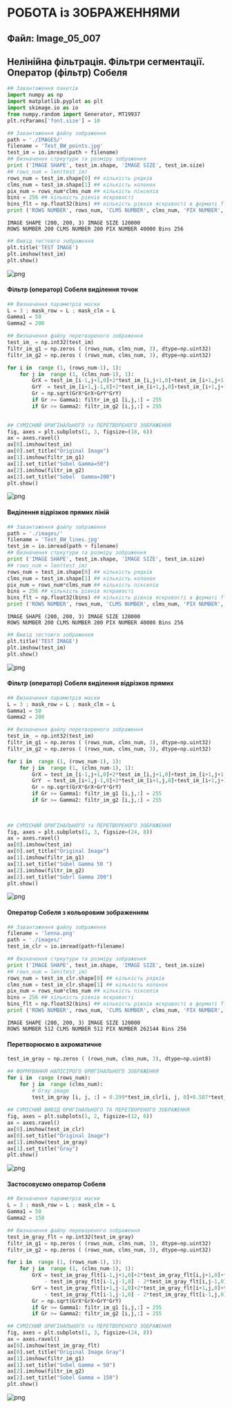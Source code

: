 # РОБОТА із ЗОБРАЖЕННЯМИ 
## Файл: Image_05_007
## Нелінійна фільтрація. Фільтри сегментації. Оператор (фільтр) Собеля


```python
## Завантаження пакетів
import numpy as np
import matplotlib.pyplot as plt
import skimage.io as io
from numpy.random import Generator, MT19937
plt.rcParams['font.size'] = 10
```


```python
## Завантаження файлу зображення
path = './IMAGES/'
filename = 'Test_BW_points.jpg'
test_im = io.imread(path + filename)
## Визначення стркутури та розміру зображення
print ('IMAGE SHAPE', test_im.shape, 'IMAGE SIZE', test_im.size)
## rows_num = len(test_im)
rows_num = test_im.shape[0] ## кількість рядків
clms_num = test_im.shape[1] ## кількість колонок
pix_num = rows_num*clms_num ## кількість пікселів
bins = 256 ## кількість рівнів яскравості
bins_flt = np.float32(bins) ## кількість рівнів яскравості в форматі float
print ('ROWS NUMBER', rows_num, 'CLMS NUMBER', clms_num, 'PIX NUMBER', pix_num, 'Bins',bins)
```

    IMAGE SHAPE (200, 200, 3) IMAGE SIZE 120000
    ROWS NUMBER 200 CLMS NUMBER 200 PIX NUMBER 40000 Bins 256
    


```python
## Вивід тестовго зображення
plt.title('TEST IMAGE')
plt.imshow(test_im)
plt.show()
```


    
![png](output_3_0.png)
    


####  Фільтр (оператор) Собеля виділення точок


```python
## Визначення параметрів маски
L = 3 ; mask_row = L ; mask_clm = L
Gamma1 = 50
Gamma2 = 200

## Визначення файлу перетвореного зображення
test_im_ = np.int32(test_im) 
filtr_im_g1 = np.zeros ( (rows_num, clms_num, 3), dtype=np.uint32)
filtr_im_g2 = np.zeros ( (rows_num, clms_num, 3), dtype=np.uint32)

for i in  range (1, (rows_num-1), 1):
    for j in  range (1, (clms_num-1), 1):
        GrX = test_im_[i-1,j+1,0]+2*test_im_[i,j+1,0]+test_im_[i+1,j+1,0] - test_im_[i-1,j-1,0] - 2*test_im_[i,j-1,0] - test_im_[i+1,j-1,0]      
        GrY  = test_im_[i+1,j-1,0]+2*test_im_[i+1,j,0]+test_im_[i+1,j+1,0] - test_im_[i-1,j-1,0] - 2*test_im_[i-1,j,0] - test_im_[i-1,j+1,0]      
        Gr = np.sqrt(GrX*GrX+GrY*GrY)
        if Gr >= Gamma1: filtr_im_g1 [i,j,:] = 255
        if Gr >= Gamma2: filtr_im_g2 [i,j,:] = 255
            

## СУМІСНИЙ ОРИГІНАЛЬНОГО та ПЕРЕТВОРЕНОГО ЗОБРАЖЕННЯ
fig, axes = plt.subplots(1, 3, figsize=(18, 6))
ax = axes.ravel()
ax[0].imshow(test_im)
ax[0].set_title("Original Image")
ax[1].imshow(filtr_im_g1)
ax[1].set_title("Sobel Gamma=50")
ax[2].imshow(filtr_im_g2)
ax[2].set_title("Sobel  Gamma=200")
plt.show()
```


    
![png](output_5_0.png)
    


#### Виділення відрізков прямих ліній


```python
## Завантаження файлу зображення
path = './images/'
filename = 'Test_BW_lines.jpg'
test_im = io.imread(path + filename)
## Визначення стркутури та розміру зображення
print ('IMAGE SHAPE', test_im.shape, 'IMAGE SIZE', test_im.size)
## rows_num = len(test_im)
rows_num = test_im.shape[0] ## кількість рядків
clms_num = test_im.shape[1] ## кількість колонок
pix_num = rows_num*clms_num ## кількість пікселів
bins = 256 ## кількість рівнів яскравості
bins_flt = np.float32(bins) ## кількість рівнів яскравості в форматі float
print ('ROWS NUMBER', rows_num, 'CLMS NUMBER', clms_num, 'PIX NUMBER', pix_num, 'Bins',bins)
```

    IMAGE SHAPE (200, 200, 3) IMAGE SIZE 120000
    ROWS NUMBER 200 CLMS NUMBER 200 PIX NUMBER 40000 Bins 256
    


```python
## Вивід тестовго зображення
plt.title('TEST IMAGE')
plt.imshow(test_im)
plt.show()
```


    
![png](output_8_0.png)
    


####  Фільтр (оператор) Собеля виділення відрізков прямих


```python
## Визначення параметрів маски
L = 3 ; mask_row = L ; mask_clm = L
Gamma1 = 50
Gamma2 = 200

## Визначення файлу перетвореного зображення
test_im_ = np.int32(test_im) 
filtr_im_g1 = np.zeros ( (rows_num, clms_num, 3), dtype=np.uint32)
filtr_im_g2 = np.zeros ( (rows_num, clms_num, 3), dtype=np.uint32)

for i in  range (1, (rows_num-1), 1):
    for j in  range (1, (clms_num-1), 1):
        GrX = test_im_[i-1,j+1,0]+2*test_im_[i,j+1,0]+test_im_[i+1,j+1,0] - test_im_[i-1,j-1,0] - 2*test_im_[i,j-1,0] - test_im_[i+1,j-1,0]      
        GrY  = test_im_[i+1,j-1,0]+2*test_im_[i+1,j,0]+test_im_[i+1,j+1,0] - test_im_[i-1,j-1,0] - 2*test_im_[i-1,j,0] - test_im_[i-1,j+1,0]      
        Gr = np.sqrt(GrX*GrX+GrY*GrY)
        if Gr >= Gamma1: filtr_im_g1 [i,j,:] = 255
        if Gr >= Gamma2: filtr_im_g2 [i,j,:] = 255
            
            

## СУМІСНИЙ ОРИГІНАЛЬНОГО та ПЕРЕТВОРЕНОГО ЗОБРАЖЕННЯ
fig, axes = plt.subplots(1, 3, figsize=(24, 8))
ax = axes.ravel()
ax[0].imshow(test_im)
ax[0].set_title("Original Image")
ax[1].imshow(filtr_im_g1)
ax[1].set_title("Sobel Gamma 50 ")
ax[2].imshow(filtr_im_g2)
ax[2].set_title("Sobrl Gamma 200")
plt.show()
```


    
![png](output_10_0.png)
    


#### Оператор Собеля з кольоровим зображенням


```python
## Завантаження файлу зображення
filename = 'lenna.png'
path = './images/'
test_im_clr = io.imread(path+filename)

## Визначення стркутури та розміру зображення
print ('IMAGE SHAPE', test_im.shape, 'IMAGE SIZE', test_im.size)
## rows_num = len(test_im)
rows_num = test_im_clr.shape[0] ## кількість рядків
clms_num = test_im_clr.shape[1] ## кількість колонок
pix_num = rows_num*clms_num ## кількість пікселів
bins = 256 ## кількість рівнів яскравості
bins_flt = np.float32(bins) ## кількість рівнів яскравості в форматі float
print ('ROWS NUMBER', rows_num, 'CLMS NUMBER', clms_num, 'PIX NUMBER', pix_num, 'Bins',bins)
```

    IMAGE SHAPE (200, 200, 3) IMAGE SIZE 120000
    ROWS NUMBER 512 CLMS NUMBER 512 PIX NUMBER 262144 Bins 256
    

#### Перетворюємо в ахроматичне


```python
test_im_gray = np.zeros ( (rows_num, clms_num, 3), dtype=np.uint8)

## ФОРМУВАННЯ НАПІСІРОГО ОРИГІНАЛЬНОГО ЗОБРАЖЕННЯ
for i in  range (rows_num):
    for j in  range (clms_num):
        # Gray image
        test_im_gray [i, j, :] = 0.299*test_im_clr[i, j, 0]+0.587*test_im_clr[i, j, 1]+0.114*test_im_clr[ i, j, 2]
                
## СУМІСНИЙ ВИВІД ОРИГІНАЛЬНОГО ТА ПЕРЕТВОРЕНОГО ЗОБРАЖЕННЯ
fig, axes = plt.subplots(1, 2, figsize=(12, 6))
ax = axes.ravel()
ax[0].imshow(test_im_clr)
ax[0].set_title("Original Image")
ax[1].imshow(test_im_gray)
ax[1].set_title("Gray")
plt.show()

```


    
![png](output_14_0.png)
    


#### Застосовуємо оператор Собеля


```python
## Визначення параметрів маски
L = 3 ; mask_row = L ; mask_clm = L
Gamma1 = 50
Gamma2 = 150

## Визначення файлу перевореного зображення
test_im_gray_flt = np.int32(test_im_gray) 
filtr_im_g1 = np.zeros ( (rows_num, clms_num, 3), dtype=np.uint32)
filtr_im_g2 = np.zeros ( (rows_num, clms_num, 3), dtype=np.uint32)

for i in  range (1, (rows_num-1), 1):
    for j in  range (1, (clms_num-1), 1):
        GrX = test_im_gray_flt[i-1,j+1,0]+2*test_im_gray_flt[i,j+1,0]+test_im_gray_flt[i+1,j+1,0]\
            - test_im_gray_flt[i-1,j-1,0] - 2*test_im_gray_flt[i,j-1,0] - test_im_gray_flt[i+1,j-1,0]      
        GrY = test_im_gray_flt[i+1,j-1,0]+2*test_im_gray_flt[i+1,j,0]+test_im_gray_flt[i+1,j+1,0]\
            - test_im_gray_flt[i-1,j-1,0] - 2*test_im_gray_flt[i-1,j,0] - test_im_gray_flt[i-1,j+1,0]      
        Gr = np.sqrt(GrX*GrX+GrY*GrY)
        if Gr >= Gamma1: filtr_im_g1 [i,j,:] = 255
        if Gr >= Gamma2: filtr_im_g2 [i,j,:] = 255

## СУМІСНИЙ ОРИГІНАЛЬНОГО та ПЕРЕТВОРЕНОГО ЗОБРАЖЕННЯ
fig, axes = plt.subplots(1, 3, figsize=(24, 8))
ax = axes.ravel()
ax[0].imshow(test_im_gray_flt)
ax[0].set_title("Original Image Gray")
ax[1].imshow(filtr_im_g1)
ax[1].set_title("Sobel Gamma = 50")
ax[2].imshow(filtr_im_g2)
ax[2].set_title("Sobel Gamma = 150")
plt.show()
```


    
![png](output_16_0.png)
    



```python

```
